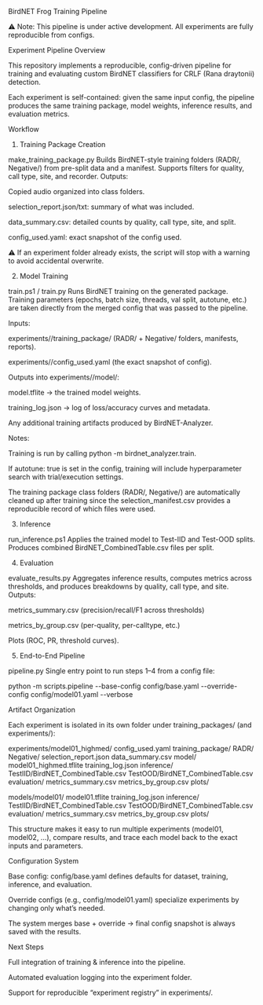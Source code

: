 BirdNET Frog Training Pipeline

⚠️ Note: This pipeline is under active development. All experiments are fully reproducible from configs.

Experiment Pipeline Overview

This repository implements a reproducible, config-driven pipeline for training and evaluating custom BirdNET classifiers for CRLF (Rana draytonii) detection.

Each experiment is self-contained: given the same input config, the pipeline produces the same training package, model weights, inference results, and evaluation metrics.

Workflow
1. Training Package Creation

make_training_package.py
Builds BirdNET-style training folders (RADR/, Negative/) from pre-split data and a manifest.
Supports filters for quality, call type, site, and recorder.
Outputs:

Copied audio organized into class folders.

selection_report.json/txt: summary of what was included.

data_summary.csv: detailed counts by quality, call type, site, and split.

config_used.yaml: exact snapshot of the config used.

⚠️ If an experiment folder already exists, the script will stop with a warning to avoid accidental overwrite.

2. Model Training

train.ps1 / train.py
Runs BirdNET training on the generated package. Training parameters (epochs, batch size, threads, val split, autotune, etc.) are taken directly from the merged config that was passed to the pipeline.

Inputs:

experiments/<name>/training_package/ (RADR/ + Negative/ folders, manifests, reports).

experiments/<name>/config_used.yaml (the exact snapshot of config).

Outputs into experiments/<name>/model/:

model.tflite → the trained model weights.

training_log.json → log of loss/accuracy curves and metadata.

Any additional training artifacts produced by BirdNET-Analyzer.

Notes:

Training is run by calling python -m birdnet_analyzer.train.

If autotune: true is set in the config, training will include hyperparameter search with trial/execution settings.

The training package class folders (RADR/, Negative/) are automatically cleaned up after training since the selection_manifest.csv provides a reproducible record of which files were used.

3. Inference

run_inference.ps1
Applies the trained model to Test-IID and Test-OOD splits.
Produces combined BirdNET_CombinedTable.csv files per split.

4. Evaluation

evaluate_results.py
Aggregates inference results, computes metrics across thresholds, and produces breakdowns by quality, call type, and site.
Outputs:

metrics_summary.csv (precision/recall/F1 across thresholds)

metrics_by_group.csv (per-quality, per-calltype, etc.)

Plots (ROC, PR, threshold curves).

5. End-to-End Pipeline

pipeline.py
Single entry point to run steps 1–4 from a config file:

python -m scripts.pipeline --base-config config/base.yaml --override-config config/model01.yaml --verbose

Artifact Organization

Each experiment is isolated in its own folder under training_packages/ (and experiments/):

experiments/model01_highmed/
    config_used.yaml
    training_package/
        RADR/
        Negative/
        selection_report.json
        data_summary.csv
    model/
        model01_highmed.tflite
        training_log.json
    inference/
        TestIID/BirdNET_CombinedTable.csv
        TestOOD/BirdNET_CombinedTable.csv
    evaluation/
        metrics_summary.csv
        metrics_by_group.csv
        plots/

models/model01/
    model01.tflite
    training_log.json
inference/
    TestIID/BirdNET_CombinedTable.csv
    TestOOD/BirdNET_CombinedTable.csv
evaluation/
    metrics_summary.csv
    metrics_by_group.csv
    plots/


This structure makes it easy to run multiple experiments (model01, model02, …), compare results, and trace each model back to the exact inputs and parameters.

Configuration System

Base config: config/base.yaml defines defaults for dataset, training, inference, and evaluation.

Override configs (e.g., config/model01.yaml) specialize experiments by changing only what’s needed.

The system merges base + override → final config snapshot is always saved with the results.

Next Steps

Full integration of training & inference into the pipeline.

Automated evaluation logging into the experiment folder.

Support for reproducible “experiment registry” in experiments/.